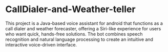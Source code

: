 # CallDialer-and-Weather-teller
This project is a Java-based voice assistant for android that functions as a call dialer and weather forecaster, offering a Siri-like experience for users who want quick, hands-free solutions. The bot combines speech recognition and natural language processing to create an intuitive and interactive voice-driven interface.
